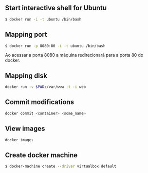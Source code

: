 ## Start interactive shell for Ubuntu

```bash
$ docker run -i -t ubuntu /bin/bash
```

## Mapping port

```bash
$ docker run -p 8080:80 -i -t ubuntu /bin/bash
```

Ao acessar a porta 8080 a máquina redirecionará para a porta 80 do docker.

## Mapping disk

```bash
docker run -v $PWD:/var/www -t -i web
```

## Commit modifications

```bash
docker commit <container> <some_name>
```

## View images

```bash
docker images
```

## Create docker machine

```bash
$ docker-machine create --driver virtualbox default
```


